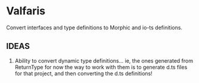 # Valfaris

Convert interfaces and type definitions to Morphic and io-ts definitions.


## IDEAS

1. Ability to convert dynamic type definitions... ie, the ones generated from ReturnType<typeof someFunction>
   for now the way to work with them is to generate d.ts files for that project, and then converting the d.ts definitions!

